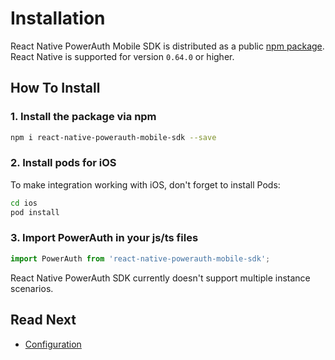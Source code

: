 # Installation

React Native PowerAuth Mobile SDK is distributed as a public [npm package](https://www.npmjs.com/package/react-native-powerauth-mobile-sdk). React Native is supported for version `0.64.0` or higher.

## How To Install

### 1. Install the package via npm
```sh
npm i react-native-powerauth-mobile-sdk --save
```

### 2. Install pods for iOS

To make integration working with iOS, don't forget to install Pods:

```sh
cd ios
pod install
```

### 3. Import PowerAuth in your js/ts files

```typescript
import PowerAuth from 'react-native-powerauth-mobile-sdk';
```

<!-- begin box info -->
React Native PowerAuth SDK currently doesn't support multiple instance scenarios.
<!-- end -->

## Read Next

- [Configuration](./Configuration.md)
